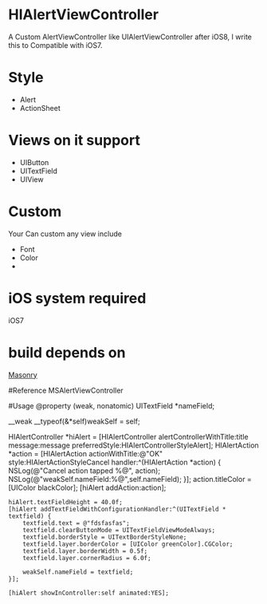 # HIAlertViewController
A Custom AlertViewController like UIAlertViewController after iOS8, I write this to Compatible with iOS7.

# Style
+  Alert
+  ActionSheet

# Views on it support 
+  UIButton
+  UITextField
+  UIView

# Custom
  Your Can custom any view include
+  Font
+  Color
+  
# iOS system required 
iOS7

# build depends on 
[Masonry](https://github.com/SnapKit/Masonry)

#Reference
MSAlertViewController

#Usage
  @property (weak, nonatomic) UITextField *nameField;

  __weak __typeof(&*self)weakSelf = self;

  HIAlertController *hiAlert = [HIAlertController alertControllerWithTitle:title message:message preferredStyle:HIAlertControllerStyleAlert];
      HIAlertAction *action = [HIAlertAction actionWithTitle:@"OK" style:HIAlertActionStyleCancel handler:^(HIAlertAction *action) {
        NSLog(@"Cancel action tapped %@", action);
        NSLog(@"weakSelf.nameField:%@",self.nameField);
    }];
    action.titleColor = [UIColor blackColor];
    [hiAlert addAction:action];

    hiAlert.textFieldHeight = 40.0f;
    [hiAlert addTextFieldWithConfigurationHandler:^(UITextField * textfield) {
        textfield.text = @"fdsfasfas";
        textfield.clearButtonMode = UITextFieldViewModeAlways;
        textfield.borderStyle = UITextBorderStyleNone;
        textfield.layer.borderColor = [UIColor greenColor].CGColor;
        textfield.layer.borderWidth = 0.5f;
        textfield.layer.cornerRadius = 6.0f;

        weakSelf.nameField = textfield;
    }];
    
    [hiAlert showInController:self animated:YES];

  

